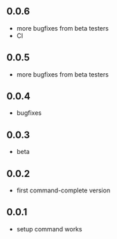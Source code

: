 ## 0.0.6

* more bugfixes from beta testers
* CI

## 0.0.5

* more bugfixes from beta testers

## 0.0.4

* bugfixes

## 0.0.3

* beta

## 0.0.2

* first command-complete version

## 0.0.1

* setup command works